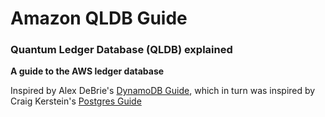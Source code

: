 # Amazon QLDB Guide

### Quantum Ledger Database (QLDB) explained

**A guide to the AWS ledger database**

Inspired by Alex DeBrie's [DynamoDB Guide](https://www.dynamodbguide.com/), which in turn was inspired by Craig Kerstein's [Postgres Guide](http://postgresguide.com/)